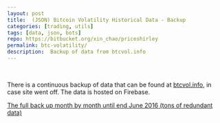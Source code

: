 ```yaml
---
layout: post
title:  (JSON) Bitcoin Volatility Historical Data - Backup
categories: [trading, utils]
tags: [data, json, bots]
repo: https://bitbucket.org/xin_chao/priceshirley
permalink: btc-volatility/
description:  Backup of data from btcvol.info
---
```


<br>
<p>There is a continuous backup of data that can be found at <a href="http://btcvol.info">btcvol.info</a>, in case site went off.
The data is hosted on Firebase.</p>

<p><a href="/btcvoldata.html">The full back up month by month until end June 2016 (tons of redundant data)</a></p>

<br>
